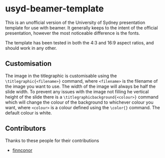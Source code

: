 usyd-beamer-template
====================

This is an unofficial version of the University of Sydney presentation template
for use with beamer. It generally keeps to the intent of the official
presentation, however the most noticeable difference is the fonts.

The template has been tested in both the 4:3 and 16:9 aspect ratios, and should
work in any other.

Customisation
-------------

The image in the titlegraphic is customisable using the
`\titlegraphic{<filename>}` command, where `<filename>` is the filename of the
image you want to use. The width of the image will always be half the slide
width. To prevent any issues with the image not filling he vertical height of
the slide there is a `\titlegraphicbackground{<colour>}` command which will
change the colour of the background to whichever colour you want, where
`<colour>` is a colour defined using the `\color{}` command. The default colour
is white.


Contributors
------------

Thanks to these people for their contributions

- [finnconor](https://github.com/finnconor)
